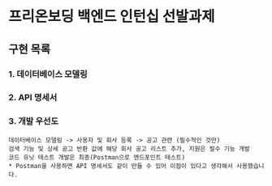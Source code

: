 # 프리온보딩 백엔드 인턴십 선발과제

## 구현 목록
### 1. 데이터베이스 모델링
    
### 2. API 명세서
    
### 3. 개발 우선도
    데이터베이스 모델링 -> 사용자 및 회사 등록 -> 공고 관련 (필수적인 것만)
    검색 기능 및 상세 공고 반환 값에 해당 회사 공고 리스트 추가, 지원은 필수 기능 개발
    코드 유닛 테스트 개발은 최종(Postman으로 엔드포인트 테스트)
    * Postman을 사용하면 API 명세서도 같이 만들 수 있어 이점이 있다고 생각해서 사용했습니다.
